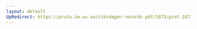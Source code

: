 ```yaml
---
layout: default
UpRedirect: https://pruto.im.uu.se/riksdagen-records-pdf/1873/prot-1873--fk--401/prot-1873--fk--401_008.pdf
---
```

